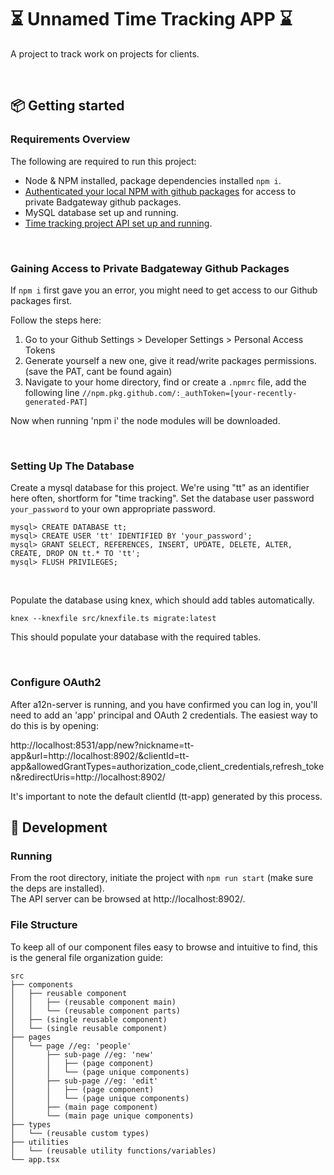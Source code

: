 # ⏳ Unnamed Time Tracking APP ⌛️

A project to track work on projects for clients.

<br>

## 📦 Getting started

### Requirements Overview

The following are required to run this project:

- Node & NPM installed, package dependencies installed `npm i`.
- [Authenticated your local NPM with github packages](https://docs.github.com/en/packages/working-with-a-github-packages-registry/working-with-the-npm-registry#authenticating-with-a-personal-access-token) for access to private Badgateway github packages.
- MySQL database set up and running.
- [Time tracking project API set up and running](https://github.com/badgateway/tt-api#readme).

<br>

### Gaining Access to Private Badgateway Github Packages

If `npm i` first gave you an error, you might need to get access to our Github
packages first.

Follow the steps here:

1. Go to your Github Settings > Developer Settings > Personal Access Tokens
2. Generate yourself a new one, give it read/write packages permissions. (save the PAT, cant be found again)
3. Navigate to your home directory, find or create a `.npmrc` file, add the following line
   `//npm.pkg.github.com/:_authToken=[your-recently-generated-PAT]`

Now when running 'npm i' the node modules will be downloaded.

<br>

### Setting Up The Database

Create a mysql database for this project. We're using "tt" as an identifier here often, shortform for "time tracking". Set the database user password `your_password` to your own appropriate password.
```
mysql> CREATE DATABASE tt;
mysql> CREATE USER 'tt' IDENTIFIED BY 'your_password';
mysql> GRANT SELECT, REFERENCES, INSERT, UPDATE, DELETE, ALTER, CREATE, DROP ON tt.* TO 'tt';
mysql> FLUSH PRIVILEGES;
```

<br>

Populate the database using knex, which should add tables automatically.<br>
```
knex --knexfile src/knexfile.ts migrate:latest
```

This should populate your database with the required tables.

<br>

### Configure OAuth2

After a12n-server is running, and you have confirmed you can log in, you'll need to add an 'app' principal and OAuth 2 credentials. The easiest way to do this is by opening:

http://localhost:8531/app/new?nickname=tt-app&url=http://localhost:8902/&clientId=tt-app&allowedGrantTypes=authorization_code,client_credentials,refresh_token&redirectUris=http://localhost:8902/

It's important to note the default clientId (tt-app) generated by this process. 

## 👷 Development

### Running

From the root directory, initiate the project with `npm run start` (make sure the deps are installed).<br>
The API server can be browsed at http://localhost:8902/.

### File Structure

To keep all of our component files easy to browse and intuitive to find, this is the general file organization guide:
```
src
├── components
│   ├── reusable component
│   │   ├── (reusable component main)
│   │   └── (reusable component parts)
│   ├── (single reusable component)
│   └── (single reusable component)
├── pages
│   └── page //eg: 'people'
│       ├── sub-page //eg: 'new'
│       │   ├── (page component)
│       │   └── (page unique components)
│       ├── sub-page //eg: 'edit'
│       │   ├── (page component)
│       │   └── (page unique components)
│       ├── (main page component)
│       └── (main page unique components)
├── types
│   └── (reusable custom types)
├── utilities
│   └── (reusable utility functions/variables)
└── app.tsx
```
